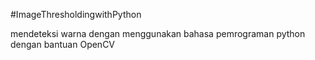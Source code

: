 #ImageThresholdingwithPython

mendeteksi warna dengan menggunakan bahasa pemrograman python dengan bantuan OpenCV
